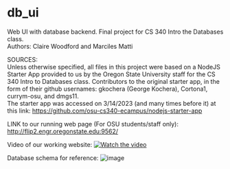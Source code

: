 # db_ui

Web UI with database backend. Final project for CS 340 Intro the Databases class. <br>
Authors: Claire Woodford and Marciles Matti

SOURCES: <br>
Unless otherwise specified, all files in this project were based on a NodeJS Starter App provided to us by the Oregon State University staff for the CS 340 Intro to Databases class. Contributors to the original starter app, in the form of their github usernames: gkochera (George Kochera), Cortona1, currym-osu, and dmgs11. <br>
The starter app was accessed on 3/14/2023 (and many times before it) at this link:  https://github.com/osu-cs340-ecampus/nodejs-starter-app <br>

LINK to our running web page (For OSU students/staff only): http://flip2.engr.oregonstate.edu:9562/ <br>

Video of our working website: [![Watch the video](https://user-images.githubusercontent.com/102620776/225697020-63d920f7-d2ee-4ac9-ae7a-58e62b91fb0e.png)](https://www.youtube.com/watch?v=SHZkeYvQDNk)

Database schema for reference:
![image](https://user-images.githubusercontent.com/102620776/218896795-dab102ce-df51-41b9-8986-729c9c65736f.png) 


